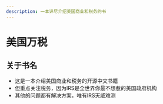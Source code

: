 ```yaml
---
description: 一本详尽介绍美国商业和税务的书
---
```


# 美国万税

## 关于书名

* 这是一本介绍美国商业和税务的开源中文书籍
* 但重点关注税务，因为IRS是全世界你最不想惹的美国政府机构
* 其他的问题都有解决方案，唯有IRS天威难测
